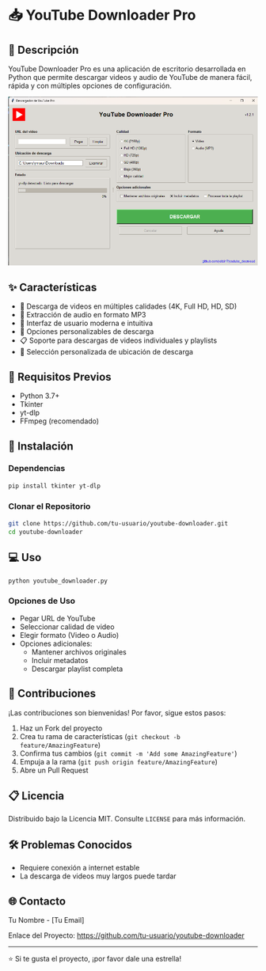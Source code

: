 # 📥 YouTube Downloader Pro

## 🌟 Descripción
YouTube Downloader Pro es una aplicación de escritorio desarrollada en Python que permite descargar videos y audio de YouTube de manera fácil, rápida y con múltiples opciones de configuración.

![Captura de Pantalla](docs/screenshot.png)  <!-- Agrega una captura de pantalla de tu aplicación -->

## ✨ Características
- 🎥 Descarga de videos en múltiples calidades (4K, Full HD, HD, SD)
- 🎵 Extracción de audio en formato MP3
- 🌈 Interfaz de usuario moderna e intuitiva
- 🔧 Opciones personalizables de descarga
- 📋 Soporte para descargas de videos individuales y playlists
- 💾 Selección personalizada de ubicación de descarga

## 🚀 Requisitos Previos
- Python 3.7+
- Tkinter
- yt-dlp
- FFmpeg (recomendado)

## 🔧 Instalación

### Dependencias
```bash
pip install tkinter yt-dlp
```

### Clonar el Repositorio
```bash
git clone https://github.com/tu-usuario/youtube-downloader.git
cd youtube-downloader
```

## 💻 Uso
```bash
python youtube_downloader.py
```

### Opciones de Uso
- Pegar URL de YouTube
- Seleccionar calidad de video
- Elegir formato (Video o Audio)
- Opciones adicionales:
  - Mantener archivos originales
  - Incluir metadatos
  - Descargar playlist completa

## 🤝 Contribuciones
¡Las contribuciones son bienvenidas! Por favor, sigue estos pasos:
1. Haz un Fork del proyecto
2. Crea tu rama de características (`git checkout -b feature/AmazingFeature`)
3. Confirma tus cambios (`git commit -m 'Add some AmazingFeature'`)
4. Empuja a la rama (`git push origin feature/AmazingFeature`)
5. Abre un Pull Request

## 📋 Licencia
Distribuido bajo la Licencia MIT. Consulte `LICENSE` para más información.

## 🛠️ Problemas Conocidos
- Requiere conexión a internet estable
- La descarga de videos muy largos puede tardar

## 🌐 Contacto
Tu Nombre - [Tu Email]

Enlace del Proyecto: https://github.com/tu-usuario/youtube-downloader

---

⭐ Si te gusta el proyecto, ¡por favor dale una estrella!
